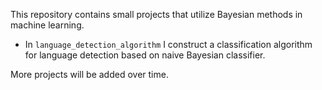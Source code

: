 This repository contains small projects that utilize Bayesian methods in machine learning.

* In `language_detection_algorithm` I construct a classification algorithm for language detection based on naive Bayesian classifier.

More projects will be added over time.